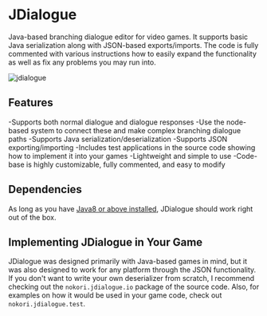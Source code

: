 # JDialogue
Java-based branching dialogue editor for video games. It supports basic Java serialization along with JSON-based exports/imports. The code is fully commented with various instructions how to easily expand the functionality as well as fix any problems you may run into.

![jdialogue](https://user-images.githubusercontent.com/6147299/41993374-e45260b2-7a10-11e8-8698-b03e248ba2fc.png)

## Features
-Supports both normal dialogue and dialogue responses
-Use the node-based system to connect these and make complex branching dialogue paths
-Supports Java serialization/deserialization
-Supports JSON exporting/importing
-Includes test applications in the source code showing how to implement it into your games
-Lightweight and simple to use
-Code-base is highly customizable, fully commented, and easy to modify

## Dependencies
As long as you have [Java8 or above installed](https://java.com/en/), JDialogue should work right out of the box. 

## Implementing JDialogue in Your Game
JDialogue was designed primarily with Java-based games in mind, but it was also designed to work for any platform through the JSON functionality. If you don't want to write your own deserializer from scratch, I recommend checking out the `nokori.jdialogue.io` package of the source code. Also, for examples on how it would be used in your game code, check out `nokori.jdialogue.test`.
